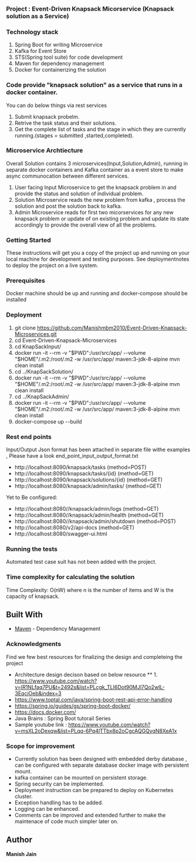 ### Project : Event-Driven Knapsack Micorservice (Knapsack solution as a Service) 

### Technology stack

1. Spring Boot for writing Microservice
2. Kafka for Event Store
3. STS(Spring tool suite) for code development
4. Maven for dependency management
5. Docker for containerizing the solution

### Code provide "knapsack solution" as a service that runs in a docker container.

You can do below things via rest services

1. Submit knapsack probelm.
2. Retrive the task status and their solutions.
3. Get the complete list of tasks and the stage in which they are currently running.(stages = submitted ,started,completed).

### Microservice Archtiecture

Overall Solution contains 3 microservices(Input,Solution,Admin), running in separate docker containers and Kafka container as a event store to make async communocation between different services.

1. User facing Input Microservice to get the knapsack problem in and provide the status and solution of individual problem.
2. Solution Microservice reads the new problem from kafka , process the solution and post the solution back to kafka.
3. Admin Microservice reads for first two micorservices for any new knapsack problem or update of on existing problem and update its state accordingly to provide the overall view of all the problems.
 
### Getting Started

These instructions will get you a copy of the project up and running on your local machine for development and testing purposes. See deploymentnotes to deploy the project on a live system.

### Prerequisites

Docker machine should be up and running and docker-compose should be installed

### Deployment

1. git clone https://github.com/Manishmbm2010/Event-Driven-Knapsack-Microservices.git
2. cd Event-Driven-Knapsack-Microservices
3. cd KnapSackInput/
4. docker run -it --rm -v "$PWD":/usr/src/app/ --volume "$HOME"/.m2:/root/.m2 -w /usr/src/app/ maven:3-jdk-8-alpine mvn clean install
5. cd ../KnapSackSolution/
6. docker run -it --rm -v "$PWD":/usr/src/app/ --volume "$HOME"/.m2:/root/.m2 -w /usr/src/app/ maven:3-jdk-8-alpine mvn clean install
7. cd ../KnapSackAdmin/
8. docker run -it --rm -v "$PWD":/usr/src/app/ --volume "$HOME"/.m2:/root/.m2 -w /usr/src/app/ maven:3-jdk-8-alpine mvn clean install
9. docker-compose up --build


### Rest end points

Input/Output Json format has been attached in separate file withe examples , Please have a look end_point_input_output_format.txt

* http://localhost:8090/knapsack/tasks 			(method=POST)
* http://localhost:8090/knapsack/tasks/{id}		(method=GET)
* http://localhost:8090/knapsack/solutions/{id}		(method=GET) 
* http://localhost:8080/knapsack/admin/tasks/		(method=GET)

Yet to Be configured:
* http://localhost:8080//knapsack/admin/logs		(method=GET)
* http://localhost:8080//knapsack/admin/health		(method=GET)
* http://localhost:8080//knapsack/admin/shutdown 	(method=POST)
* http://localhost:8080/v2/api-docs			(method=GET)
* http://localhost:8080/swagger-ui.html

### Running the tests

Automated test case suit has not been added with the project.

### Time complexity for calculating the solution

Time Complexity: O(nW) where n is the number of items and W is the capacity of knapsack.

## Built With

* [Maven](https://maven.apache.org/) - Dependency Management


### Acknowledgments

Find we few best resources for finalizing the design and completeing the project

* Architecture design decison based on below resource
** 1. https://www.youtube.com/watch?v=IR1NLfaq7PU&t=2492s&list=PLcgk_TLI6Dot90MJl7Qo2wIL-3EqcjOeb&index=3 
* https://www.toptal.com/java/spring-boot-rest-api-error-handling
* https://spring.io/guides/gs/spring-boot-docker/
* https://docs.docker.com/
* Java Brains :  Spring Boot tutorail Series
* Sample youtube link :  https://www.youtube.com/watch?v=msXL2oDexqw&list=PLqq-6Pq4lTTbx8p2oCgcAQGQyqN8XeA1x


### Scope for improvement 

* Currently solution has been designed with embedded derby database , can be configured with separate database docker image with persistent mount.
* kafka container can be mounted on persistent storage.
* Spring security can be implemented.
* Deployment instruction can be prepared to deploy on Kubernetes cluster.
* Exception handling has to be added.
* Logging can be enhanced.
* Comments can be improved and extended further to make the maintenace of code much simpler later on.


## Author

 **Manish Jain**
